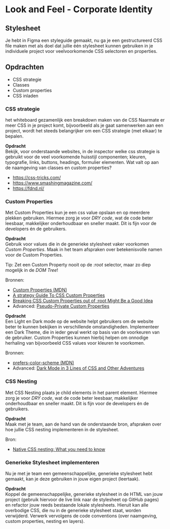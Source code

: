 # Look and Feel - Corporate Identity

## Stylesheet

Je hebt in Figma een styleguide gemaakt, nu ga je een gestructureerd CSS file maken met als doel dat jullie één stylesheet kunnen gebruiken in je individuele project voor veelvoorkomende CSS selectoren en properties.

## Opdrachten

- CSS strategie
- Classes
- Custom properties
- CSS inladen





### CSS strategie
het whiteboard gezamenlijk een breakdown maken van de CSS
Naarmate er meer CSS in je project komt, bijvoorbeeld als je gaat samenwerken aan een project, wordt het steeds belangrijker om een CSS strategie (met elkaar) te bepalen.

**Opdracht**  
Bekijk, voor onderstaande websites, in de inspector welke css strategie is gebruikt voor de veel voorkomende huisstijl componenten; kleuren, typografie, links, buttons, headings, formulier elementen.
Wat valt op aan de naamgeving van classes en custom properties?  

- https://css-tricks.com/  
- https://www.smashingmagazine.com/  
- https://fdnd.nl/  


### Custom Properties
Met Custom Properties kun je een css value opslaan en op meerdere plekken gebruiken. Hiermee zorg je voor _DRY code_, wat de code beter leesbaar, makkelijker onderhoudbaar en sneller maakt. Dit is fijn voor de developers én de gebruikers.

**Opdracht**  
Gebruik voor values die in de generieke stylesheet vaker voorkomen _Custom Properties_. Maak in het team afspraken over betekenisvolle namen voor de Custom Properties.

Tip: Zet een Custom Property nooit op de _:root_ selector, maar zo diep mogelijk in de _DOM Tree_!

Bronnen:
- [Custom Properties (MDN)](https://developer.mozilla.org/en-US/docs/Web/CSS/Using_CSS_custom_properties)
- [A strategy Guide To CSS Custom Properties](https://www.smashingmagazine.com/2018/05/css-custom-properties-strategy-guide/)
- [Breaking CSS Custom Properties out of :root Might Be a Good Idea](https://css-tricks.com/breaking-css-custom-properties-out-of-root-might-be-a-good-idea/)
- Advanced: [Pseudo-Private Custom Properties](https://lea.verou.me/blog/2021/10/custom-properties-with-defaults/ )

**Opdracht**  
Een Light en Dark mode op de website helpt gebruikers om de website beter te kunnen bekijken in verschillende omstandigheden. 
Implementeer een Dark Theme, die in ieder geval werkt op basis van de voorkeuren van de gebruiker. Custom Properties kunnen hierbij helpen om onnodige herhaling van bijvoorbeeld CSS values voor kleuren te voorkomen. 

Bronnen:  
- [prefers-color-scheme (MDN)](https://developer.mozilla.org/en-US/docs/Web/CSS/@media/prefers-color-scheme)
- Advanced: [Dark Mode in 3 Lines of CSS and Other Adventures](https://dev.to/madsstoumann/dark-mode-in-3-lines-of-css-and-other-adventures-1ljj)

### CSS Nesting
Met CSS Nesting plaats je child elements ín het parent element. Hiermee zorg je voor _DRY code_, wat de code beter leesbaar, makkelijker onderhoudbaar en sneller maakt. Dit is fijn voor de developers én de gebruikers. 

**Opdracht**  
Maak met je team, aan de hand van de onderstaande bron, afspraken over hoe jullie CSS nesting implementeren in de stylesheet.

Bron:    
- [Native CSS nesting: What you need to know](https://blog.logrocket.com/native-css-nesting/)

<!-- 
### CSS Cascade Layers
Met CSS Cascade Layers kan je extra specificity levels aanmaken in CSS. Dat kan helpen om de stylesheets overzichtelijker te houden en voorkomt het gebruik van _!important_.

**Opdracht**  
Maak met je team, aan de hand van onderstaande bron, afspraken over welke layers jullie willen definiëren in de generieke stylesheet.

Bronnen:   
- [Cascade layers](https://developer.mozilla.org/en-US/docs/Learn/CSS/Building_blocks/Cascade_layers)
- [Cascade Layers Guide](https://css-tricks.com/css-cascade-layers/)
- Advanced: [Cascade Layers are useless*](https://www.matuzo.at/blog/2023/cascade-layers-are-useless/)

-->

### Generieke Stylesheet implementeren
Nu je met je team een gemeenschappelijke, generieke stylesheet hebt gemaakt, kan je deze gebruiken in jouw eigen project (leertaak).

**Opdracht**  
Koppel de gemeenschappelijke, generieke stylesheet in de HTML van jouw project (gebruik hiervoor de live link naar de stylesheet op GitHub pages) en refactor jouw reeds bestaande lokale stylesheets. Hieruit kan alle overbodige CSS, die nu in de generieke stylesheet staat, worden verwijderd.
Verwerk vervolgens de code conventions (over naamgeving, custom properties, nesting en layers).
